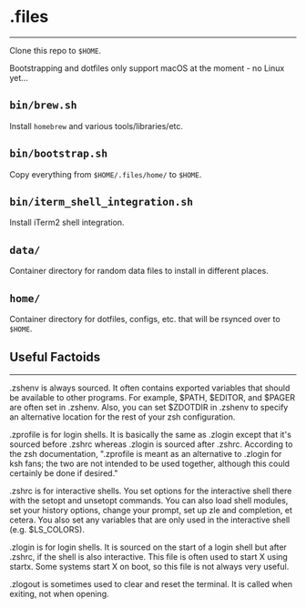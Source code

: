 # .files
---
Clone this repo to `$HOME`.

Bootstrapping and dotfiles only support macOS at the moment - no Linux yet...
## `bin/brew.sh`
Install `homebrew` and various tools/libraries/etc.
## `bin/bootstrap.sh`
Copy everything from `$HOME/.files/home/` to `$HOME`.
## `bin/iterm_shell_integration.sh`
Install iTerm2 shell integration.
## `data/`
Container directory for random data files to install in different places.
## `home/`
Container directory for dotfiles, configs, etc. that will be rsynced over to `$HOME`.

## Useful Factoids
---

.zshenv is always sourced. It often contains exported variables that should be available to other programs. For example, $PATH, $EDITOR, and $PAGER are often set in .zshenv. Also, you can set $ZDOTDIR in .zshenv to specify an alternative location for the rest of your zsh configuration.

.zprofile is for login shells. It is basically the same as .zlogin except that it's sourced before .zshrc whereas .zlogin is sourced after .zshrc. According to the zsh documentation, ".zprofile is meant as an alternative to .zlogin for ksh fans; the two are not intended to be used together, although this could certainly be done if desired."

.zshrc is for interactive shells. You set options for the interactive shell there with the setopt and unsetopt commands. You can also load shell modules, set your history options, change your prompt, set up zle and completion, et cetera. You also set any variables that are only used in the interactive shell (e.g. $LS_COLORS).

.zlogin is for login shells. It is sourced on the start of a login shell but after .zshrc, if the shell is also interactive. This file is often used to start X using startx. Some systems start X on boot, so this file is not always very useful.

.zlogout is sometimes used to clear and reset the terminal. It is called when exiting, not when opening.
